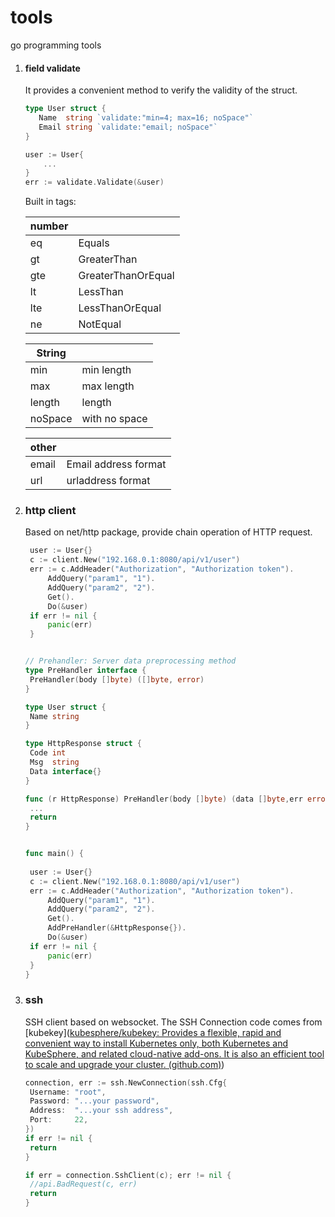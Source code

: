 # tools
go programming tools

1. #### field validate

   It provides a convenient method to verify the validity of the struct. 

   ```go
   type User struct {
      Name  string `validate:"min=4; max=16; noSpace"`
      Email string `validate:"email; noSpace"` 
   }
   
   user := User{
       ...
   }
   err := validate.Validate(&user)
   ```

   Built in tags:

   | number |                    |
   | ------ | ------------------ |
   | eq     | Equals             |
   | gt     | GreaterThan        |
   | gte    | GreaterThanOrEqual |
   | lt     | LessThan           |
   | lte    | LessThanOrEqual    |
   | ne     | NotEqual           |

   | String  |               |
   | ------- | ------------- |
   | min     | min length    |
   | max     | max length    |
   | length  | length        |
   | noSpace | with no space |

   | other |                      |
   | ----- | -------------------- |
   | email | Email address format |
   | url   | urladdress format    |

   

2. ### http client

   Based on net/http package, provide chain operation of HTTP request.

   ```go
   	user := User{}
   	c := client.New("192.168.0.1:8080/api/v1/user")
   	err := c.AddHeader("Authorization", "Authorization token").
   		AddQuery("param1", "1").
   		AddQuery("param2", "2").
   		Get().
   		Do(&user)
   	if err != nil {
   		panic(err)
   	}
   
   
   // Prehandler: Server data preprocessing method
   type PreHandler interface {
   	PreHandler(body []byte) ([]byte, error)
   }
   
   type User struct {
   	Name string
   }
   
   type HttpResponse struct {
   	Code int
   	Msg  string
   	Data interface{}
   }
   
   func (r HttpResponse) PreHandler(body []byte) (data []byte,err error) {
   	...
   	return 
   }
   
   
   func main() {
   	
   	user := User{}
   	c := client.New("192.168.0.1:8080/api/v1/user")
   	err := c.AddHeader("Authorization", "Authorization token").
   		AddQuery("param1", "1").
   		AddQuery("param2", "2").
   		Get().
   		AddPreHandler(&HttpResponse{}).
   		Do(&user)
   	if err != nil {
   		panic(err)
   	}
   }
   
   ```



3. ### ssh

   SSH client based on websocket. The SSH Connection code comes from [kubekey]([kubesphere/kubekey: Provides a flexible, rapid and convenient way to install Kubernetes only, both Kubernetes and KubeSphere, and related cloud-native add-ons. It is also an efficient tool to scale and upgrade your cluster. (github.com)](https://github.com/kubesphere/kubekey))

   ```go
   connection, err := ssh.NewConnection(ssh.Cfg{
   	Username: "root",
   	Password: "...your password",
   	Address:  "...your ssh address",
   	Port:     22,
   })
   if err != nil {
   	return
   }
   
   if err = connection.SshClient(c); err != nil {
   	//api.BadRequest(c, err)
   	return
   }
   ```

   
